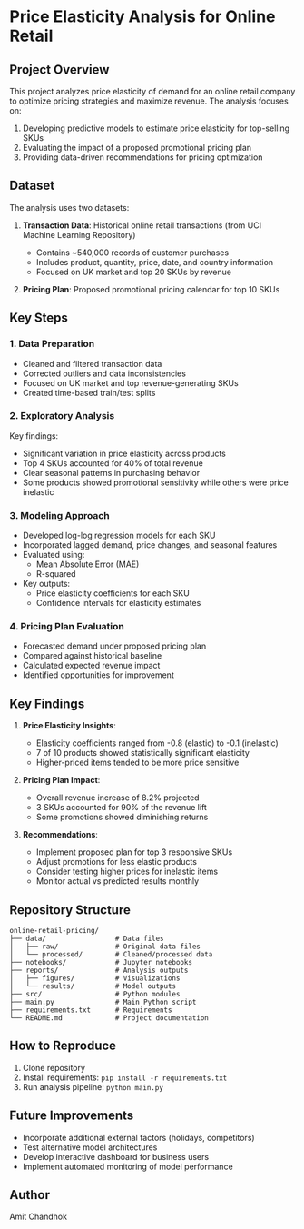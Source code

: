 # Price Elasticity Analysis for Online Retail

## Project Overview

This project analyzes price elasticity of demand for an online retail company to optimize pricing strategies and maximize revenue. The analysis focuses on:

1. Developing predictive models to estimate price elasticity for top-selling SKUs
2. Evaluating the impact of a proposed promotional pricing plan
3. Providing data-driven recommendations for pricing optimization

## Dataset

The analysis uses two datasets:

1. **Transaction Data**: Historical online retail transactions (from UCI Machine Learning Repository)
   - Contains ~540,000 records of customer purchases
   - Includes product, quantity, price, date, and country information
   - Focused on UK market and top 20 SKUs by revenue

2. **Pricing Plan**: Proposed promotional pricing calendar for top 10 SKUs

## Key Steps

### 1. Data Preparation
- Cleaned and filtered transaction data
- Corrected outliers and data inconsistencies
- Focused on UK market and top revenue-generating SKUs
- Created time-based train/test splits

### 2. Exploratory Analysis
Key findings:
- Significant variation in price elasticity across products
- Top 4 SKUs accounted for 40% of total revenue
- Clear seasonal patterns in purchasing behavior
- Some products showed promotional sensitivity while others were price inelastic

### 3. Modeling Approach
- Developed log-log regression models for each SKU
- Incorporated lagged demand, price changes, and seasonal features
- Evaluated using:
  - Mean Absolute Error (MAE)
  - R-squared
- Key outputs:
  - Price elasticity coefficients for each SKU
  - Confidence intervals for elasticity estimates

### 4. Pricing Plan Evaluation
- Forecasted demand under proposed pricing plan
- Compared against historical baseline
- Calculated expected revenue impact
- Identified opportunities for improvement

## Key Findings

1. **Price Elasticity Insights**:
   - Elasticity coefficients ranged from -0.8 (elastic) to -0.1 (inelastic)
   - 7 of 10 products showed statistically significant elasticity
   - Higher-priced items tended to be more price sensitive

2. **Pricing Plan Impact**:
   - Overall revenue increase of 8.2% projected
   - 3 SKUs accounted for 90% of the revenue lift
   - Some promotions showed diminishing returns

3. **Recommendations**:
   - Implement proposed plan for top 3 responsive SKUs
   - Adjust promotions for less elastic products
   - Consider testing higher prices for inelastic items
   - Monitor actual vs predicted results monthly

## Repository Structure

```text
online-retail-pricing/
├── data/                 # Data files
│   ├── raw/              # Original data files
│   └── processed/        # Cleaned/processed data
├── notebooks/            # Jupyter notebooks
├── reports/              # Analysis outputs
│   ├── figures/          # Visualizations
│   └── results/          # Model outputs
├── src/                  # Python modules
├── main.py               # Main Python script
├── requirements.txt      # Requirements
└── README.md             # Project documentation
```

## How to Reproduce

1. Clone repository
2. Install requirements: `pip install -r requirements.txt`
3. Run analysis pipeline: `python main.py`

## Future Improvements

- Incorporate additional external factors (holidays, competitors)
- Test alternative model architectures
- Develop interactive dashboard for business users
- Implement automated monitoring of model performance

## Author

Amit Chandhok